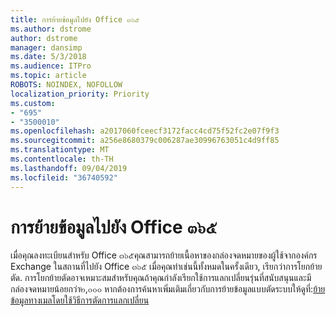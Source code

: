 ```yaml
---
title: การย้ายข้อมูลไปยัง Office ๓๖๕
ms.author: dstrome
author: dstrome
manager: dansimp
ms.date: 5/3/2018
ms.audience: ITPro
ms.topic: article
ROBOTS: NOINDEX, NOFOLLOW
localization_priority: Priority
ms.custom:
- "695"
- "3500010"
ms.openlocfilehash: a2017060fceecf3172facc4cd75f52fc2e07f9f3
ms.sourcegitcommit: a256e8680379c006287ae30996763051c4d9ff85
ms.translationtype: MT
ms.contentlocale: th-TH
ms.lasthandoff: 09/04/2019
ms.locfileid: "36740592"
---
```

# <a name="cutover-migrations-to-office-365"></a>การย้ายข้อมูลไปยัง Office ๓๖๕

เมื่อคุณลงทะเบียนสำหรับ Office ๓๖๕คุณสามารถย้ายเนื้อหาของกล่องจดหมายของผู้ใช้จากองค์กร Exchange ในสถานที่ไปยัง Office ๓๖๕ เมื่อคุณทำเช่นนี้ทั้งหมดในครั้งเดียว, เรียกว่าการโยกย้ายตัด. การโยกย้ายตัดอาจเหมาะสมสำหรับคุณถ้าคุณกำลังเรียกใช้การแลกเปลี่ยนรุ่นที่สนับสนุนและมีกล่องจดหมายน้อยกว่า๒,๐๐๐ หากต้องการค้นหาเพิ่มเติมเกี่ยวกับการย้ายข้อมูลแบบตัดระบบให้ดูที่:[ย้ายข้อมูลทางเมลโดยใช้วิธีการตัดการแลกเปลี่ยน](https://docs.microsoft.com/Exchange/mailbox-migration/cutover-migration-to-office-365)
  